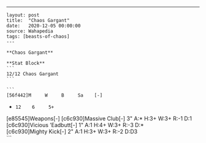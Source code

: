 ---
    layout: post
    title:  "Chaos Gargant"
    date:   2020-12-05 00:00:00
    source: Wahapedia
    tags: [beasts-of-chaos]
    ---
    
    **Chaos Gargant**
    
    **Stat Block**
    ```
    12/12 Chaos Gargant
    ```
    
    ```
    [56f442]M     W     B     Sa    [-]
*     12    6     5+    
[e85545]Weapons[-]
[c6c930]Massive Club[-]
3"     A:*    H:3+   W:3+   R:-1   D:1   
[c6c930]Vicious ’Eadbutt[-]
1"     A:1    H:4+   W:3+   R:-3   D:*   
[c6c930]Mighty Kick[-]
2"     A:1    H:3+   W:3+   R:-2   D:D3  
    ```
    
    
    